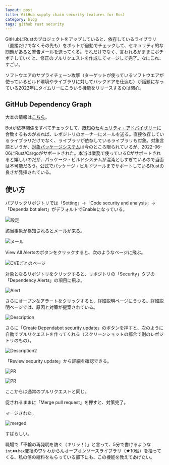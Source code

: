 ```yaml
---
layout: post
title: GitHub supply chain security features for Rust
category: blog
tags: github rust security
---
```


GitHubにRustのプロジェクトをアップしていると、依存しているライブラリ（直接だけでなくその先も）をボットが自動でチェックして、セキュリティ的な問題があると警告メールを送ってくる。それだけでなく、言われるがままにポチポチしていくと、修正のプルリクエストを作成してマージして完了。なにこれ、すごい。

ソフトウエアのサプライチェーン攻撃（ターゲットが使っているソフトウエアが使っているビルド環境やライブラリに対してバックドアを仕込む）が話題になっている2022年にタイムリーにこういう機能をリリースするのは関心。

## GitHub Dependency Graph

大本の情報は[こちら](https://github.blog/2022-06-06-github-brings-supply-chain-security-features-to-the-rust-community/)。

Botが依存関係をすべてチェックして、[既知のセキュリティ・アドバイザリー](https://github.com/advisories)に合致するものがあれば、レポジトリのオーナーにメールを送る。直接依存しているライブラリだけでなく、ライブラリが依存しているライブラリも対象。対象言語というか、[対象パッケージシステム](https://docs.github.com/en/code-security/supply-chain-security/understanding-your-software-supply-chain/about-the-dependency-graph#supported-package-ecosystems)は今のところ限られているが、2022-06-06にRust/Cargoがサポートされた。本当は業務で使っているCがサポートされると嬉しいのだが、パッケージ・ビルドシステムが混沌としすぎているので当面は不可能だろう。公式でパッケージ・ビルドツールまでサポートしているRustの良さが発揮されている。

## 使い方

パブリックリポジトリでは「Setting」→「Code security and analysis」→「Dependa bot alert」がデフォルトでEnableになっている。


![設定](../images/2022-06-07-setting.png)


該当事象が検知されるとメールが来る。


![メール](../images/2022-06-07-mail.png)

View All Alertsのボタンをクリックすると、次のようなページに飛ぶ。


![CVEごとのページ](../images/2022-06-07-cve.png)

対象となるリポジトリをクリックすると、リポジトリの「Security」タブの「Dependency Alerts」の項目に飛ぶ。


![Alert](../images/2022-06-07-alert.png)


さらにオープンなアラートをクリックすると、詳細説明ページにうつる。詳細説明ページでは、原因と対策が提案されている。


![Description](../images/2022-06-07-description.png)


さらに「Create Dependabot security update」のボタンを押すと、次のように自動でプルリクエストを作ってくれる（スクリーンショットの都合で別のレポジトリのもの）。

![Description2](../images/2022-06-07-description2.png)

「Review sequrity update」から詳細を確認できる。


![PR](../images/2022-06-07-pullrequest.png)

![PR](../images/2022-06-07-pullrequest2.png)


ここからは通常のプルリクエストと同じ。

促されるままに「Merge pull request」を押すと、対策完了。

マージされた。


![merged](../images/2022-06-07-merged.png)



すばらしい。

職場で「車輪の再発明を防ぐ（キリッ！）」と言って、5分で書けるような`int`⇔`hex`変換のワケわからんオープオンソースライブラリ（★10個）を拾ってくる、私の倍の給料をもらっている部下にも、この機能を教えてあげたい。

